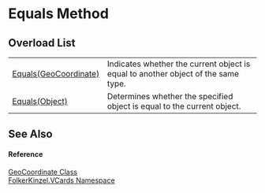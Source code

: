 # Equals Method


## Overload List
<table>
<tr>
<td><a href="27dfc9a3-4b53-f405-6679-2941a440d0d9.md">Equals(GeoCoordinate)</a></td>
<td>Indicates whether the current object is equal to another object of the same type.</td></tr>
<tr>
<td><a href="cfe93a38-608f-6e20-8bd9-72c2d449ee66.md">Equals(Object)</a></td>
<td>Determines whether the specified object is equal to the current object.</td></tr>
</table>

## See Also


#### Reference
<a href="b5bf71bf-3cb4-c1a6-4a89-904c085dd7f3.md">GeoCoordinate Class</a>  
<a href="67dce261-ab8f-dd0a-4c0c-bc2633c1719e.md">FolkerKinzel.VCards Namespace</a>  
